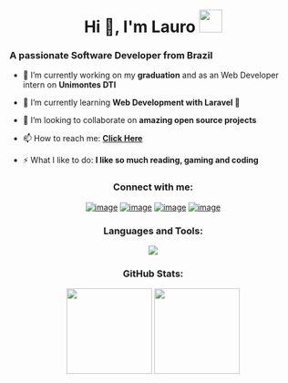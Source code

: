 <h1 align="center">Hi 👋, I'm Lauro <img height="40" src="https://emoji.gg/assets/emoji/7333-parrotdance.gif"></h1>
<h3>A passionate Software Developer from Brazil</h3>

- 🔭 I’m currently working on my **graduation** and as an Web Developer intern on **Unimontes DTI**

- 🌱 I’m currently learning **Web Development with Laravel 🐘**

- 👯 I’m looking to collaborate on **amazing open source projects**

- 📫 How to reach me: **[Click Here](https://keepo.io/brantlauro/)**

- ⚡ What I like to do: **I like so much reading, gaming and coding**

<h3 align="center">Connect with me:</h3>
<div align="center"
>

[![image](https://skillicons.dev/icons?i=twitter)](https://twitter.com/brantlauro)
[![image](https://skillicons.dev/icons?i=instagram)](https://www.instagram.com/brantlaurodev/)
[![image](https://skillicons.dev/icons?i=gmail)](mailto:produtor.brantlauro@gmail.com)
[![image](https://skillicons.dev/icons?i=linkedin)](https://www.linkedin.com/in/brantlauro/)
</div>

<h3 align="center">Languages and Tools:</h3>

<p align="center">
  <a href="https://skillicons.dev">
    <img src="https://skillicons.dev/icons?i=laravel,react,nextjs,bootstrap,tailwind,php,js,mysql,github,git,linux,figma&perline=6" />
  </a>
</p>

<h3 align="center">GitHub Stats:</h3>

<p align= "center">
  <img height= "150" src="https://github-readme-stats.vercel.app/api?username=BrantLauro&theme=dark&show_icons=true&include_all_commits=true" />
  <img height= "150" src="https://github-readme-stats.vercel.app/api/top-langs/?username=BrantLauro&theme=dark&langs_count=5&layout=compact&hide=yacc,c%2B%2B,gdscript,cmake,html,css,blade" />
</p>
